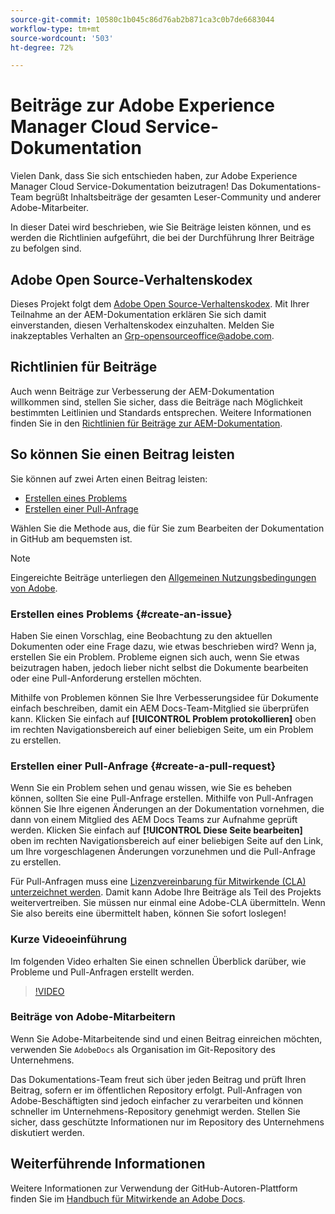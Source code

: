 ```yaml
---
source-git-commit: 10580c1b045c86d76ab2b871ca3c0b7de6683044
workflow-type: tm+mt
source-wordcount: '503'
ht-degree: 72%

---
```

# Beiträge zur Adobe Experience Manager Cloud Service-Dokumentation

Vielen Dank, dass Sie sich entschieden haben, zur Adobe Experience Manager Cloud Service-Dokumentation beizutragen! Das Dokumentations-Team begrüßt Inhaltsbeiträge der gesamten Leser-Community und anderer Adobe-Mitarbeiter.

In dieser Datei wird beschrieben, wie Sie Beiträge leisten können, und es werden die Richtlinien aufgeführt, die bei der Durchführung Ihrer Beiträge zu befolgen sind.

## Adobe Open Source-Verhaltenskodex

Dieses Projekt folgt dem [Adobe Open Source-Verhaltenskodex](code-of-conduct.md). Mit Ihrer Teilnahme an der AEM-Dokumentation erklären Sie sich damit einverstanden, diesen Verhaltenskodex einzuhalten. Melden Sie inakzeptables Verhalten an [Grp-opensourceoffice@adobe.com](mailto:Grp-opensourceoffice@adobe.com).

## Richtlinien für Beiträge

Auch wenn Beiträge zur Verbesserung der AEM-Dokumentation willkommen sind, stellen Sie sicher, dass die Beiträge nach Möglichkeit bestimmten Leitlinien und Standards entsprechen. Weitere Informationen finden Sie in den [Richtlinien für Beiträge zur AEM-Dokumentation](guidelines.md).

## So können Sie einen Beitrag leisten

Sie können auf zwei Arten einen Beitrag leisten:

* [Erstellen eines Problems](#create-an-issue)
* [Erstellen einer Pull-Anfrage](#create-a-pull-request)

Wählen Sie die Methode aus, die für Sie zum Bearbeiten der Dokumentation in GitHub am bequemsten ist.

>[!NOTE]
>
>Eingereichte Beiträge unterliegen den [Allgemeinen Nutzungsbedingungen von Adobe](https://www.adobe.com/de/legal/terms.html).

### Erstellen eines Problems {#create-an-issue}

Haben Sie einen Vorschlag, eine Beobachtung zu den aktuellen Dokumenten oder eine Frage dazu, wie etwas beschrieben wird? Wenn ja, erstellen Sie ein Problem. Probleme eignen sich auch, wenn Sie etwas beizutragen haben, jedoch lieber nicht selbst die Dokumente bearbeiten oder eine Pull-Anforderung erstellen möchten.

Mithilfe von Problemen können Sie Ihre Verbesserungsidee für Dokumente einfach beschreiben, damit ein AEM Docs-Team-Mitglied sie überprüfen kann. Klicken Sie einfach auf **[!UICONTROL Problem protokollieren]** oben im rechten Navigationsbereich auf einer beliebigen Seite, um ein Problem zu erstellen.

### Erstellen einer Pull-Anfrage {#create-a-pull-request}

Wenn Sie ein Problem sehen und genau wissen, wie Sie es beheben können, sollten Sie eine Pull-Anfrage erstellen. Mithilfe von Pull-Anfragen können Sie Ihre eigenen Änderungen an der Dokumentation vornehmen, die dann von einem Mitglied des AEM Docs Teams zur Aufnahme geprüft werden. Klicken Sie einfach auf **[!UICONTROL Diese Seite bearbeiten]** oben im rechten Navigationsbereich auf einer beliebigen Seite auf den Link, um Ihre vorgeschlagenen Änderungen vorzunehmen und die Pull-Anfrage zu erstellen.

Für Pull-Anfragen muss eine [Lizenzvereinbarung für Mitwirkende (CLA) unterzeichnet werden](https://opensource.adobe.com/cla.html). Damit kann Adobe Ihre Beiträge als Teil des Projekts weitervertreiben. Sie müssen nur einmal eine Adobe-CLA übermitteln. Wenn Sie also bereits eine übermittelt haben, können Sie sofort loslegen!

### Kurze Videoeinführung

Im folgenden Video erhalten Sie einen schnellen Überblick darüber, wie Probleme und Pull-Anfragen erstellt werden.

>[!VIDEO](https://video.tv.adobe.com/v/27069)

### Beiträge von Adobe-Mitarbeitern

Wenn Sie Adobe-Mitarbeitende sind und einen Beitrag einreichen möchten, verwenden Sie `AdobeDocs` als Organisation im Git-Repository des Unternehmens.

Das Dokumentations-Team freut sich über jeden Beitrag und prüft Ihren Beitrag, sofern er im öffentlichen Repository erfolgt. Pull-Anfragen von Adobe-Beschäftigten sind jedoch einfacher zu verarbeiten und können schneller im Unternehmens-Repository genehmigt werden. Stellen Sie sicher, dass geschützte Informationen nur im Repository des Unternehmens diskutiert werden.

## Weiterführende Informationen

Weitere Informationen zur Verwendung der GitHub-Autoren-Plattform finden Sie im [Handbuch für Mitwirkende an Adobe Docs](https://experienceleague.adobe.com/docs/contributor/contributor-guide/introduction.html?lang=de).
